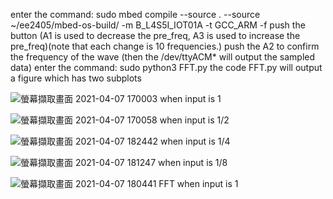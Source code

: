 enter the command: sudo mbed compile --source . --source ~/ee2405/mbed-os-build/ -m B_L4S5I_IOT01A -t GCC_ARM -f
push the button (A1 is used to decrease the pre_freq, A3 is used to increase the pre_freq)(note that each change is 10 frequencies.)
push the A2 to confirm the frequency of the wave (then the /dev/ttyACM* will output the sampled data)
enter the command: sudo python3 FFT.py
the code FFT.py will output a figure which has two subplots

![螢幕擷取畫面 2021-04-07 170003](https://user-images.githubusercontent.com/75109528/113849592-3f890900-97cc-11eb-8f31-63d70f2530c2.png)
when input is 1

![螢幕擷取畫面 2021-04-07 170058](https://user-images.githubusercontent.com/75109528/113849716-59c2e700-97cc-11eb-93d5-3538a43f2164.png)
when input is 1/2

![螢幕擷取畫面 2021-04-07 182442](https://user-images.githubusercontent.com/75109528/113851964-98f23780-97ce-11eb-9d88-41e093797bb4.png)
when input is 1/4

![螢幕擷取畫面 2021-04-07 181247](https://user-images.githubusercontent.com/75109528/113850286-e2da1e00-97cc-11eb-8df7-fbf89234dec0.png)
when input is 1/8

![螢幕擷取畫面 2021-04-07 180441](https://user-images.githubusercontent.com/75109528/113850340-eec5e000-97cc-11eb-8a3d-3d6c01d26f34.png)
FFT when input is 1
